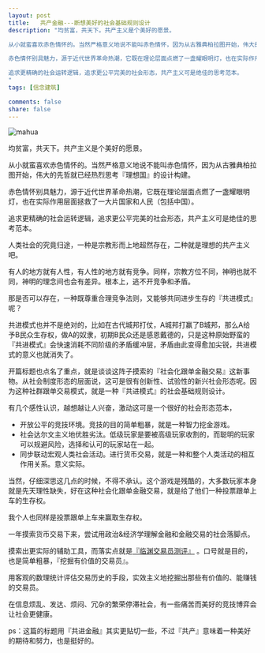 ```yaml
---
layout: post
title:   共产金融---断想美好的社会基础规则设计
description: "均贫富，共天下。共产主义是个美好的愿景。

从小就蛮喜欢赤色情怀的。当然严格意义地说不能叫赤色情怀，因为从古雅典柏拉图开始，伟大的先哲就已经热烈思考『理想国』的设计构建。

赤色情怀别具魅力，源于近代世界革命热潮，它既在理论层面点燃了一盏耀眼明灯，也在实际作用层面拯救了一大片国家和人民（包括中国）。

追求更精确的社会运转逻辑，追求更公平完美的社会形态，共产主义可是绝佳的思考范本。
"
tags: [信念建筑]

comments: false
share: false
---
```





![mahua](https://ws2.sinaimg.cn/large/006tKfTcgy1fhzj1a6a3ij308o08ojus.jpg)


均贫富，共天下。共产主义是个美好的愿景。

从小就蛮喜欢赤色情怀的。当然严格意义地说不能叫赤色情怀，因为从古雅典柏拉图开始，伟大的先哲就已经热烈思考『理想国』的设计构建。

赤色情怀别具魅力，源于近代世界革命热潮，它既在理论层面点燃了一盏耀眼明灯，也在实际作用层面拯救了一大片国家和人民（包括中国）。

追求更精确的社会运转逻辑，追求更公平完美的社会形态，共产主义可是绝佳的思考范本。

人类社会的究竟归途，一种是宗教形而上地超然存在，二种就是理想的共产主义吧。

有人的地方就有人性，有人性的地方就有竞争。同样，宗教方位不同，神明也就不同，神明的理念间也会有差异。根本上，逃不开竞争和矛盾。

那是否可以存在，一种既尊重合理竞争法则，又能够共同进步生存的『共进模式』呢？

共进模式也并不是绝对的，比如在古代城邦打仗，A城邦打赢了B城邦，那么A给予B民众生存权，做A的奴隶，初期B民众还是感恩戴德的，只是这种原始野蛮的『共进模式』会快速消耗不同阶级的矛盾缓冲层，矛盾由此变得愈加尖锐，共进模式的意义也就消失了。

开篇标题也点名了重点，就是谈谈这阵子摸索的『社会化跟单金融交易』这新事物。从社会制度形态的层面说，这可是很有创新性、试验性的新兴社会形态呢。因为这种社群跟单交易模式，就是一种『共进模式』的社会基础规则设计。

有几个感性认识，越想越让人兴奋，激动这可是一个很好的社会形态范本，

* 开放公平的竞技环境。竞技的目的简单粗暴，就是一种智力挖金游戏。
* 社会达尔文主义地优胜劣汰。低级玩家是要被高级玩家收割的，而聪明的玩家可以规避风险，选择和认可的玩家站在一起。
* 同步联动宏观人类社会活动。进行货币交易，就是一种和整个人类活动的相互作用关系。意义实际。


当然，仔细深思这几点的时候，不得不承认。这个游戏是残酷的，大多数玩家本身就是先天理性缺失，好在这种社会化跟单金融交易，就是给了他们一种投票跟单上车的生存权。

我个人也同样是投票跟单上车来赢取生存权。

一年摸索货币交易下来，尝试用政治&经济学理解金融和金融交易的社会落脚点。

摸索出更实际的辅助工具，而落实点就是[『临渊交易员测评』](http://www.deep-paper.com/)  。口号就是目的，也是简单粗暴，『挖掘有价值的交易员』。

用客观的数理统计评估交易历史的手段，实效主义地挖掘出那些有价值的、能赚钱的交易员。

在信息烦乱、发达、烦闷、冗杂的繁荣停滞社会，有一些痛苦而美好的竞技博弈会让社会更健康。

ps：这篇的标题用『共进金融』其实更贴切一些，不过『共产』意味着一种美好的期待和努力，也是挺好的。
 



